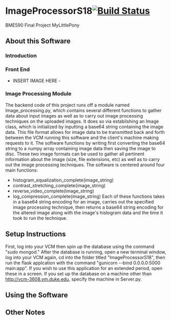# ImageProcessorS18[![Build Status](https://travis-ci.org/enoch-chang/ImageProcessorS18.svg?branch=master)](https://travis-ci.org/enoch-chang/ImageProcessorS18)
BME590 Final Project MyLittlePony 
## About this Software
### Introduction
### Front End
- INSERT IMAGE HERE - 
### Image Processing Module
The backend code of this project runs off a module named Image_processing.py, which contains several different functions to gather data about input images as well as to carry out image processing techniques on the uploaded images. It does so via estabilshing an Image class, which is initialized by inputting a base64 string containing the image data. This file format allows for image data to be transmitted back and forth between the VCM running this software and the client's machine making requests to it. The software functions by writing first converting the base64 string to a numpy array containing image data then saving the image to disc. These two image formats can be used to gather all pertinent information about the image (size, file extensions, etc) as well as to carry out the image processing techniques. The software is centered around four main functions: 
* histogram_equalization_complete(image_string)
* contrast_stretching_complete(image_string)
* reverse_video_complete(image_string)
* log_compression_complete(image_string)
Each of these functions takes in a base64 string encoding for an image, carries out the specified image processing technique, then returns a base64 string encoding for the altered image along with the image's histogram data and the time it took to run the technique. 
## Setup Instructions
First, log into your VCM then spin up the database using the command "sudo mongod." After the database is running, open a new terminal window, log into your VCM again, cd into the folder titled "ImageProcessorS18", then run the flask applcation with the command "gunicorn --bind 0.0.0.0:5000 main:app". If you wish to use this application for an extended period, open these in a screen. If you set up the database on a machine other than http://vcm-3608.vm.duke.edu, specify the machine in Server.py. 
## Using the Software
## Other Notes
